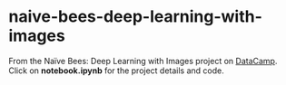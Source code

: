 # naive-bees-deep-learning-with-images

From the Naïve Bees: Deep Learning with Images project on <a href = https://learn.datacamp.com/projects/555>DataCamp</a>. Click on <b>notebook.ipynb</b> for the project details and code.
